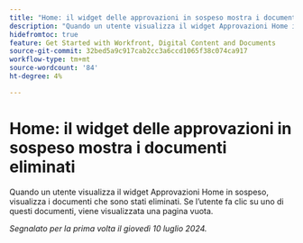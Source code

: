 ```yaml
---
title: "Home: il widget delle approvazioni in sospeso mostra i documenti eliminati"
description: "Quando un utente visualizza il widget Approvazioni Home in sospeso, visualizza i documenti che sono stati eliminati. Se l’utente fa clic su uno di questi documenti, viene visualizzata una pagina vuota."
hidefromtoc: true
feature: Get Started with Workfront, Digital Content and Documents
source-git-commit: 32bed5a9c917cab2cc3a6ccd1065f38c074ca917
workflow-type: tm+mt
source-wordcount: '84'
ht-degree: 4%

---
```



# Home: il widget delle approvazioni in sospeso mostra i documenti eliminati

Quando un utente visualizza il widget Approvazioni Home in sospeso, visualizza i documenti che sono stati eliminati. Se l’utente fa clic su uno di questi documenti, viene visualizzata una pagina vuota.

_Segnalato per la prima volta il giovedì 10 luglio 2024._
